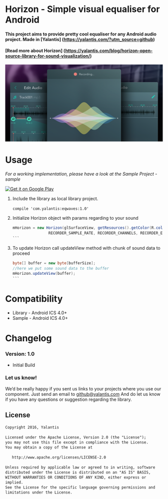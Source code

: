 # Horizon - Simple visual equaliser for Android

#### This project aims to provide pretty cool equaliser for any Android audio project. Made in [Yalantis] (https://yalantis.com/?utm_source=github)

#### [Read more about Horizon] (https://yalantis.com/blog/horizon-open-source-library-for-sound-visualization/)

<img src="blog_article_header.png" alt="example" style="width:720;height:400">

# Usage

*For a working implementation, please have a look at the Sample Project - sample*

<a href="https://play.google.com/store/apps/details?id=com.yalantis.horizon&utm_source=global_co&utm_medium=prtnr&utm_content=Mar2515&utm_campaign=PartBadge&pcampaignid=MKT-AC-global-none-all-co-pr-py-PartBadges-Oct1515-1"><img alt="Get it on Google Play" src="https://play.google.com/intl/en_us/badges/images/apps/en-play-badge.png" width="185" height="60"/></a>

1. Include the library as local library project.

    ``` compile 'com.yalantis:eqwaves:1.0' ```
    
2. Initialize Horizon object with params regarding to your sound

    ````java
    mHorizon = new Horizon(glSurfaceView, getResources().getColor(R.color.background),
                    RECORDER_SAMPLE_RATE, RECORDER_CHANNELS, RECORDER_ENCODING_BIT);
    ```

3. To update Horizon call updateView method with chunk of sound data to proceed

	````java
   byte[] buffer = new byte[bufferSize];
   //here we put some sound data to the buffer
   mHorizon.updateView(buffer);
    ```
# Compatibility
  
  * Library - Android ICS 4.0+
  * Sample - Android ICS 4.0+
  
# Changelog

### Version: 1.0

  * Initial Build

### Let us know!

We’d be really happy if you sent us links to your projects where you use our component. Just send an email to github@yalantis.com And do let us know if you have any questions or suggestion regarding the library. 

## License

    Copyright 2016, Yalantis

    Licensed under the Apache License, Version 2.0 (the "License");
    you may not use this file except in compliance with the License.
    You may obtain a copy of the License at

       http://www.apache.org/licenses/LICENSE-2.0

    Unless required by applicable law or agreed to in writing, software
    distributed under the License is distributed on an "AS IS" BASIS,
    WITHOUT WARRANTIES OR CONDITIONS OF ANY KIND, either express or implied.
    See the License for the specific language governing permissions and
    limitations under the License.










